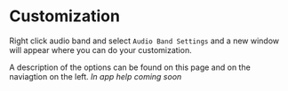 # Customization
Right click audio band and select `Audio Band Settings` and a new window will appear where you can do your customization.

A description of the options can be found on this page and on the naviagtion on the left. *In app help coming soon*